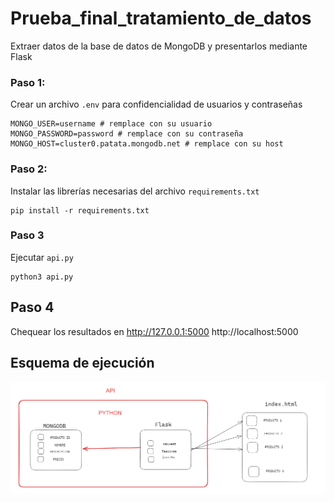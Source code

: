 # Prueba_final_tratamiento_de_datos

Extraer datos de la base de datos de MongoDB y presentarlos mediante Flask

### Paso 1:

Crear un archivo `.env` para confidencialidad de usuarios y contraseñas

```commandline
MONGO_USER=username # remplace con su usuario
MONGO_PASSWORD=password # remplace con su contraseña
MONGO_HOST=cluster0.patata.mongodb.net # remplace con su host
```
### Paso 2:

Instalar las librerías necesarias del archivo `requirements.txt`

```commandline
pip install -r requirements.txt
```

### Paso 3

Ejecutar `api.py`

```commandline
python3 api.py
```

## Paso 4

Chequear los resultados en http://127.0.0.1:5000 http://localhost:5000


## Esquema de ejecución
![esquema.png](Imagenes%2Fesquema.png)

